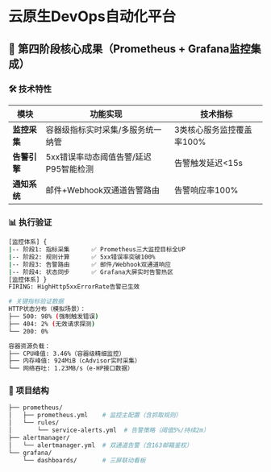 # 云原生DevOps自动化平台

## 🚀 第四阶段核心成果（Prometheus + Grafana监控集成）

### 🛠️ 技术特性
| 模块           | 功能实现                                    | 技术指标                           |
|----------------|---------------------------------------------|------------------------------------|
|**监控采集**    | 容器级指标实时采集/多服务统一纳管           | 3类核心服务监控覆盖率100%          |
|**告警引擎**    | 5xx错误率动态阈值告警/延迟P95智能检测       | 告警触发延迟<15s                   |
|**通知系统**    | 邮件+Webhook双通道告警路由                  | 告警响应率100%                     |

### 📊 执行验证
```bash
[监控体系] {
|-- 阶段1: 指标采集      ✅ Prometheus三大监控目标全UP
|-- 阶段2: 规则计算      ✅ 5xx错误率突破100%
|-- 阶段3: 告警路由      ✅ 邮件/Webhook双通道响应
|-- 阶段4: 状态同步      ✅ Grafana大屏实时告警热区
[监控体系] }
FIRING: HighHttp5xxErrorRate告警已生效

# 关键指标验证数据
HTTP状态分布（模拟场景）：
├── 500: 98% (强制触发错误)
├── 404: 2% (无效请求探测)
└── 200: 0%

容器资源负载：
├── CPU峰值: 3.46%（容器级精细监控）
├── 内存峰值: 924MiB（cAdvisor实时采集）
└── 网络吞吐: 1.23MB/s（e-HP接口数据）
```
### 📂 项目结构
```bash
├── prometheus/
│   ├── prometheus.yml    # 监控主配置（含抓取规则）
│   └── rules/            
│       └── service-alerts.yml  # 告警策略（阈值5%/持续2m）
├── alertmanager/
│   └── alertmanager.yml  # 双通道告警（含163邮箱鉴权）
└── grafana/
    └── dashboards/       # 三屏联动看板
